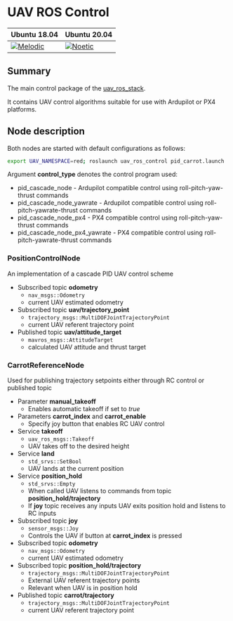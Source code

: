 # UAV ROS Control 

| Ubuntu 18.04  | Ubuntu 20.04|
|---------------------------------------------------------------------------------------------------------------------------------|--------------------------------------------------------------------------------------------------------------------------------|
 [![Melodic](https://github.com/lmark1/uav_ros_control/workflows/Melodic/badge.svg)](https://github.com/lmark1/uav_ros_control/actions) | [![Noetic](https://github.com/lmark1/uav_ros_control/workflows/Noetic/badge.svg)](https://github.com/lmark1/uav_ros_control/actions) |

## Summary

The main control package of the [uav_ros_stack](https://github.com/lmark1/uav_ros_stack).  

It contains UAV control algorithms suitable for use with Ardupilot or PX4 platforms. 

## Node description

Both nodes are started with default configurations as follows:
```bash
export UAV_NAMESPACE=red; roslaunch uav_ros_control pid_carrot.launch
```

Argument **control_type** denotes the control program used:
* pid_cascade_node - Ardupilot compatible control using roll-pitch-yaw-thrust commands
* pid_cascade_node_yawrate - Ardupilot compatible control using roll-pitch-yawrate-thrust commands
* pid_cascade_node_px4 - PX4 compatible control using roll-pitch-yaw-thrust commands
* pid_cascade_node_px4_yawrate - PX4 compatible control using roll-pitch-yawrate-thrust commands

### **PositionControlNode** 
An implementation of a cascade PID UAV control scheme  
* Subscribed topic **odometry** 
  * ```nav_msgs::Odometry```
  * current UAV estimated odometry
* Subscribed topic **uav/trajectory_point** 
  * ```trajectory_msgs::MultiDOFJointTrajectoryPoint``` 
  * current UAV referent trajectory point
* Published topic **uav/attitude_target**
  * ```mavros_msgs::AttitudeTarget```
  * calculated UAV attitude and thrust target

### **CarrotReferenceNode**
Used for publishing trajectory setpoints either through RC control or published topic  
* Parameter **manual_takeoff**
  * Enables automatic takeoff if set to *true*
* Parameters **carrot_index** and **carrot_enable**
  * Specify joy button that enables RC UAV control
* Service **takeoff**
  * ```uav_ros_msgs::Takeoff```
  * UAV takes off to the desired height
* Service **land**
  * ```std_srvs::SetBool```
  * UAV lands at the current position
* Service **position_hold**
  * ```std_srvs::Empty```
  * When called UAV listens to commands from topic **position_hold/trajectory**
  * If **joy** topic receives any inputs UAV exits position hold and listens to RC inputs
* Subscribed topic **joy**
  * ```sensor_msgs::Joy```
  * Controls the UAV if button at **carrot_index** is pressed
* Subscribed topic **odometry** 
  * ```nav_msgs::Odometry```
  * current UAV estimated odometry
* Subscribed topic **position_hold/trajectory** 
  * ```trajectory_msgs::MultiDOFJointTrajectoryPoint``` 
  * External UAV referent trajectory points
  * Relevant when UAV is in position hold
* Published topic **carrot/trajectory** 
  * ```trajectory_msgs::MultiDOFJointTrajectoryPoint``` 
  * current UAV referent trajectory point